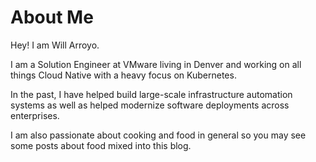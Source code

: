 # About Me

Hey! I am Will Arroyo.

I am a Solution Engineer at VMware living in Denver and working on all things Cloud Native with a heavy focus on Kubernetes.

In the past, I have helped build large-scale infrastructure automation systems as well as helped modernize software deployments across enterprises.

I am also passionate about cooking and food in general so you may see some posts about food mixed into this blog.